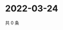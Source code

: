 # 2022-03-24

共 0 条

<!-- BEGIN WEIBO -->
<!-- 最后更新时间 Thu Mar 24 2022 07:15:19 GMT+0800 (China Standard Time) -->

<!-- END WEIBO -->
